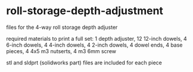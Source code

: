 # roll-storage-depth-adjustment
files for the 4-way roll storage depth adjuster

required materials to print a full set:
1 depth adjuster, 12 12-inch dowels, 4 6-inch dowels, 4 4-inch dowels, 4 2-inch dowels, 4 dowel ends, 4 base pieces, 4 4x5 m3 nutserts, 4 m3 6mm screw

stl and sldprt (solidworks part) files are included for each piece
